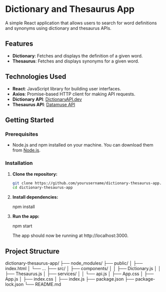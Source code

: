 # Dictionary and Thesaurus App

A simple React application that allows users to search for word definitions and synonyms using dictionary and thesaurus APIs.

## Features

- **Dictionary**: Fetches and displays the definition of a given word.
- **Thesaurus**: Fetches and displays synonyms for a given word.

## Technologies Used

- **React**: JavaScript library for building user interfaces.
- **Axios**: Promise-based HTTP client for making API requests.
- **Dictionary API**: [DictionaryAPI.dev](https://dictionaryapi.dev/)
- **Thesaurus API**: [Datamuse API](https://www.datamuse.com/api/)

## Getting Started

### Prerequisites

- Node.js and npm installed on your machine. You can download them from [Node.js](https://nodejs.org/).

### Installation

1. **Clone the repository:**
   ```bash
   git clone https://github.com/yourusername/dictionary-thesaurus-app.git
   cd dictionary-thesaurus-app

2. **Install dependencies:**
    
    npm install

3. **Run the app:**

    npm start

    The app should now be running at http://localhost:3000.

## Project Structure

dictionary-thesaurus-app/
├── node_modules/
├── public/
│   ├── index.html
│   └── ...
├── src/
│   ├── components/
│   │   ├── Dictionary.js
│   │   ├── Thesaurus.js
│   ├── services/
│   │   └── api.js
│   ├── App.css
│   ├── App.js
│   ├── index.css
│   ├── index.js
├── package.json
├── package-lock.json
└── README.md